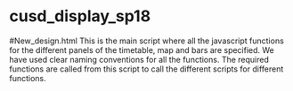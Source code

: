 # cusd_display_sp18

#New_design.html 
     This is the main script where all the javascript functions for the different panels of the timetable, map and bars are specified. We have used clear naming conventions for all the functions. The required functions are called from this script to call the different scripts for different functions.
